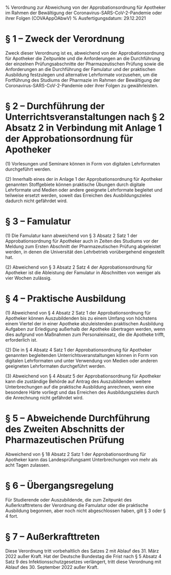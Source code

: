 % Verordnung zur Abweichung von der Approbationsordnung für Apotheker im Rahmen der Bewältigung der Coronavirus-SARS-CoV-2-Pandemie oder ihrer Folgen  (COVAAppOAbwV)
% Ausfertigungsdatum: 29.12.2021
 
# § 1 – Zweck der Verordnung

Zweck dieser Verordnung ist es, abweichend von der Approbationsordnung für Apotheker die Zeitpunkte und die Anforderungen an die Durchführung der einzelnen Prüfungsabschnitte der Pharmazeutischen Prüfung sowie die Anforderungen an die Durchführung der Famulatur und der praktischen Ausbildung festzulegen und alternative Lehrformate vorzusehen, um die Fortführung des Studiums der Pharmazie im Rahmen der Bewältigung der Coronavirus-SARS-CoV-2-Pandemie oder ihrer Folgen zu gewährleisten.

# § 2 – Durchführung der Unterrichtsveranstaltungen nach § 2 Absatz 2 in Verbindung mit Anlage 1 der Approbationsordnung für Apotheker

(1) Vorlesungen und Seminare können in Form von digitalen Lehrformaten durchgeführt werden.

(2) Innerhalb eines der in Anlage 1 der Approbationsordnung für Apotheker genannten Stoffgebiete können praktische Übungen durch digitale Lehrformate und Medien oder andere geeignete Lehrformate begleitet und teilweise ersetzt werden, soweit das Erreichen des Ausbildungszieles dadurch nicht gefährdet wird.

# § 3 – Famulatur

(1) Die Famulatur kann abweichend von § 3 Absatz 2 Satz 1 der Approbationsordnung für Apotheker auch in Zeiten des Studiums vor der Meldung zum Ersten Abschnitt der Pharmazeutischen Prüfung abgeleistet werden, in denen die Universität den Lehrbetrieb vorübergehend eingestellt hat.

(2) Abweichend von § 3 Absatz 2 Satz 4 der Approbationsordnung für Apotheker ist die Ableistung der Famulatur in Abschnitten von weniger als vier Wochen zulässig.

# § 4 – Praktische Ausbildung

(1) Abweichend von § 4 Absatz 2 Satz 1 der Approbationsordnung für Apotheker können Auszubildenden bis zu einem Umfang von höchstens einem Viertel der in einer Apotheke abzuleistenden praktischen Ausbildung Aufgaben zur Erledigung außerhalb der Apotheke übertragen werden, wenn dies aufgrund von Maßnahmen zum Personaleinsatz, die die Apotheke trifft, erforderlich ist.

(2) Die in § 4 Absatz 4 Satz 1 der Approbationsordnung für Apotheker genannten begleitenden Unterrichtsveranstaltungen können in Form von digitalen Lehrformaten und unter Verwendung von Medien oder anderen geeigneten Lehrformaten durchgeführt werden.

(3) Abweichend von § 4 Absatz 5 der Approbationsordnung für Apotheker kann die zuständige Behörde auf Antrag des Auszubildenden weitere Unterbrechungen auf die praktische Ausbildung anrechnen, wenn eine besondere Härte vorliegt und das Erreichen des Ausbildungszieles durch die Anrechnung nicht gefährdet wird.

# § 5 – Abweichende Durchführung des Zweiten Abschnitts der Pharmazeutischen Prüfung

Abweichend von § 18 Absatz 2 Satz 1 der Approbationsordnung für Apotheker kann das Landesprüfungsamt Unterbrechungen von mehr als acht Tagen zulassen.

# § 6 – Übergangsregelung

Für Studierende oder Auszubildende, die zum Zeitpunkt des Außerkrafttretens der Verordnung die Famulatur oder die praktische Ausbildung begonnen, aber noch nicht abgeschlossen haben, gilt § 3 oder § 4 fort.

# § 7 – Außerkrafttreten

Diese Verordnung tritt vorbehaltlich des Satzes 2 mit Ablauf des 31. März 2022 außer Kraft. Hat der Deutsche Bundestag die Frist nach § 5 Absatz 4 Satz 9 des Infektionsschutzgesetzes verlängert, tritt diese Verordnung mit Ablauf des 30. September 2022 außer Kraft.
